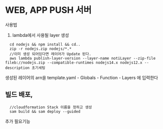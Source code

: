 # WEB, APP PUSH 서버




사용법

1. lambda에서 사용될 layer 생성
  ``` 
    cd nodejs && npm install && cd..
    zip -r nodejs.zip nodejs/*.* 
    //이미 생성 되어있다면 레이어가 Update 된다.
    aws lambda publish-layer-version --layer-name notiLayer --zip-file fileb://nodejs.zip --compatible-runtimes nodejs14.x nodejs12.x --description 초기세팅
  ```
  생성된 레이어의 arn을 template.yaml - Globals - Function - Layers 에 입력한다


## 빌드 배포,
```
  //cloudformation Stack 이름을 정하고 생성
  sam build && sam deploy --guided
```

추가 필요기능